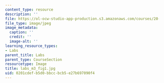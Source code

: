 ```yaml
---
content_type: resource
description: ''
file: https://ol-ocw-studio-app-production.s3.amazonaws.com/courses/20-109-laboratory-fundamentals-in-biological-engineering-spring-2010/0201cdefb5d0bbccbcb5e27b697090f4_labs_m3_fig1.jpg
file_type: image/jpeg
image_metadata:
  caption: ''
  credit: ''
  image-alt: ''
learning_resource_types:
- Labs
parent_title: Labs
parent_type: CourseSection
resourcetype: Image
title: labs_m3_fig1.jpg
uid: 0201cdef-b5d0-bbcc-bcb5-e27b697090f4
---
```

